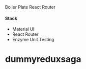 Boiler Plate React Router

#### Stack
* Material UI
* React Router
* Enzyme Unit Testing
# dummyreduxsaga
